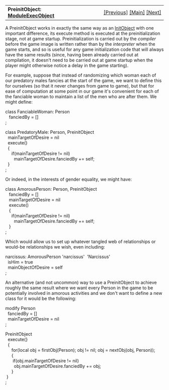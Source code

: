<table width="100%" data-border="0" data-cellspacing="0"
data-cellpadding="3" data-bgcolor="#C0C0C0">
<colgroup>
<col style="width: 50%" />
<col style="width: 50%" />
</colgroup>
<tbody>
<tr>
<td style="text-align: left;"><strong>PreinitObject: <a
href="moduleexecobject.htm">ModuleExecObject</a><br />
</strong></td>
<td style="text-align: right;"><a href="initobject.htm">[Previous]</a>
<a href="generalintroduction.htm">[Main]</a> <a
href="presaveobject.htm">[Next]</a></td>
</tr>
</tbody>
</table>

  
A PreinitObject works in exactly the same way as an
[InitObject](initobject.htm) with one important difference, its execute
method is executed at the preinitialization stage, not at game startup.
Preinitialization is carried out by the *compiler* before the game image
is written rather than by the *interpreter* when the game starts, and so
is useful for any game initialization code that will always have the
same results (since, having been already carried out at compilation, it
doesn't need to be carried out at game startup when the player might
otherwise notice a delay in the game starting).  
  
For example, suppose that instead of randomizing which woman each of our
predatory males fancies at the start of the game, we want to define this
for ourselves (so that it never changes from game to game), but that for
ease of computation at some point in our game it's convenient for each
of the fanciable woman to maintain a list of the men who are after them.
We might define:  
  
class FanciableWoman: Person  
   fanciedBy = \[\]  
;  
  
class PredatoryMale: Person, PreinitObject  
  mainTargetOfDesire = nil  
  execute()    
  {  
     if(mainTargetOfDesire != nil)  
       mainTargetOfDesire.fanciedBy += self;  
  }  
;  
  
Or indeed, in the interests of gender equality, we might have:  
  
class AmorousPerson: Person, PreinitObject  
   fanciedBy = \[\]  
   mainTargetOfDesire = nil  
   execute()    
   {  
     if(mainTargetOfDesire != nil)  
       mainTargetOfDesire.fanciedBy += self;  
   }  
;  
  
Which would allow us to set up whatever tangled web of relationships or
would-be relationships we wish, even including:  
  
narcissus: AmorousPerson 'narcissus'  'Narcissus'  
  isHim = true  
  mainObjectOfDesire = self  
;  
  
  
An alternative (and not uncommon) way to use a PreinitObject to achieve
roughly the same result where we want every Person in the game to be
potentially involved in amorous activities and we don't want to define a
new class for it would be the following:  
  
modify Person  
  fanciedBy = \[\]  
  mainTargetOfDesire = nil  
;  
  
PreinitObject  
  execute(}  
  {       
     for(local obj = firstObj(Person); obj != nil; obj = nextObj(obj, Person));  
     {  
      if(obj.mainTargetOfDesire != nil)  
       obj.mainTargetOfDesire.fanciedBy += obj;  
     }  
 }  
;  
  
  
  
  
  

